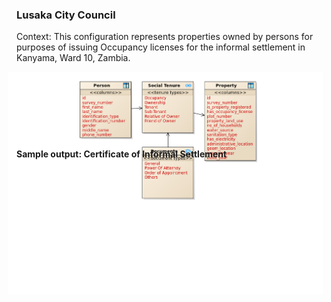### **Lusaka City Council**

Context: This configuration represents properties owned by persons for purposes of issuing Occupancy licenses for the informal settlement in Kanyama, Ward 10, Zambia. 

**Social Tenure Entities**
<img style="margin-left: -165px; margin-bottom: -250px;" alt="Lusaka City Council - Social Tenure Entities" src="../../images/readme/party_entities_lcc.png" />

**Sample output: Certificate of Informal Settlement**